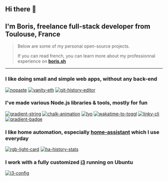 ## Hi there 👋  
## I'm Boris, freelance full-stack developer from Toulouse, France

> Below are some of my personal open-source projects.
>
> If you can read french, you can learn more about my professionnal experience on [**boris.sh**](https://boris.sh)
___

### I like doing small and simple web apps, without any back-end

[![nopaste](https://ghrs.vercel.app/api/pin/?username=bokub&repo=nopaste)](https://github.com/bokub/nopaste)
[![vanity-eth](https://ghrs.vercel.app/api/pin/?username=bokub&repo=vanity-eth)](https://github.com/bokub/vanity-eth)
[![git-history-editor](https://ghrs.vercel.app/api/pin/?username=bokub&repo=git-history-editor)](https://github.com/bokub/git-history-editor)

### I've made various Node.js libraries & tools, mostly for fun

[![gradient-string](https://ghrs.vercel.app/api/pin/?username=bokub&repo=gradient-string)](https://github.com/bokub/gradient-string)
[![chalk-animation](https://ghrs.vercel.app/api/pin/?username=bokub&repo=chalk-animation)](https://github.com/bokub/chalk-animation)
[![lyo](https://ghrs.vercel.app/api/pin/?username=bokub&repo=lyo)](https://github.com/bokub/lyo)
[![wakatime-to-toggl](https://ghrs.vercel.app/api/pin/?username=bokub&repo=wakatime-to-toggl)](https://github.com/bokub/wakatime-to-toggl)
[![linky-cli](https://ghrs.vercel.app/api/pin/?username=bokub&repo=linky-cli)](https://github.com/bokub/linky-cli)
[![gradient-badge](https://ghrs.vercel.app/api/pin/?username=bokub&repo=gradient-badge)](https://github.com/bokub/gradient-badge)

### I like home automation, especially [home-assistant](https://www.home-assistant.io/) which I use everyday

[![rgb-light-card](https://ghrs.vercel.app/api/pin/?username=bokub&repo=rgb-light-card)](https://github.com/bokub/rgb-light-card)
[![ha-history-stats](https://ghrs.vercel.app/api/pin/?username=bokub&repo=ha-history-stats)](https://github.com/bokub/ha-history-stats)

### I work with a fully customized [i3](https://i3wm.org/) running on Ubuntu

[![i3-config](https://ghrs.vercel.app/api/pin/?username=bokub&repo=i3-config)](https://github.com/bokub/i3-config)
